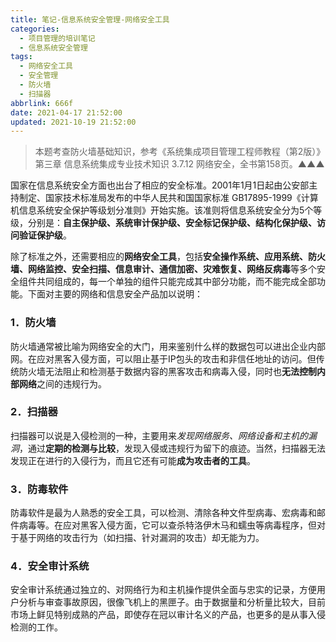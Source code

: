 ```yaml
---
title: 笔记-信息系统安全管理-网络安全工具
categories:
  - 项目管理的培训笔记
  - 信息系统安全管理
tags:
  - 网络安全工具
  - 安全管理
  - 防火墙
  - 扫描器
abbrlink: 666f
date: 2021-04-17 21:52:00
updated: 2021-10-19 21:52:00
---
```


> 本题考查防火墙基础知识，参考《系统集成项目管理工程师教程（第2版）》第三章 信息系统集成专业技术知识 3.7.12 网络安全，全书第158页。▲▲▲

国家在信息系统安全方面也出台了相应的安全标准。2001年1月1日起由公安部主持制定、国家技术标准局发布的中华人民共和国国家标准 GB17895-1999《计算机信息系统安全保护等级划分准则》开始实施。该准则将信息系统安全分为5个等级，分别是：**自主保护级、系统审计保护级、安全标记保护级、结构化保护级、访问验证保护级**。

除了标准之外，还需要相应的**网络安全工具**，包括**安全操作系统、应用系统、防火墙、网络监控、安全扫描、信息审计、通信加密、灾难恢复、网络反病毒**等多个安全组件共同组成的，每一个单独的组件只能完成其中部分功能，而不能完成全部功能。下面对主要的网络和信息安全产品加以说明：

### 1．防火墙

防火墙通常被比喻为网络安全的大门，用来鉴别什么样的数据包可以进出企业内部网。在应对黑客入侵方面，可以阻止基于IP包头的攻击和非信任地址的访问。但传统防火墙无法阻止和检测基于数据内容的黑客攻击和病毒入侵，同时也**无法控制内部网络**之间的违规行为。

### 2．扫描器

扫描器可以说是入侵检测的一种，主要用来*发现网络服务、网络设备和主机的漏洞*，通过**定期的检测与比较**，发现入侵或违规行为留下的痕迹。当然，扫描器无法发现正在进行的入侵行为，而且它还有可能**成为攻击者的工具**。

### 3．防毒软件

防毒软件是最为人熟悉的安全工具，可以检测、清除各种文件型病毒、宏病毒和邮件病毒等。在应对黑客入侵方面，它可以查杀特洛伊木马和蠕虫等病毒程序，但对于基于网络的攻击行为（如扫描、针对漏洞的攻击）却无能为力。

### 4．安全审计系统

安全审计系统通过独立的、对网络行为和主机操作提供全面与忠实的记录，方便用户分析与审查事故原因，很像飞机上的黑匣子。由于数据量和分析量比较大，目前市场上鲜见特别成熟的产品，即使存在冠以审计名义的产品，也更多的是从事入侵检测的工作。
